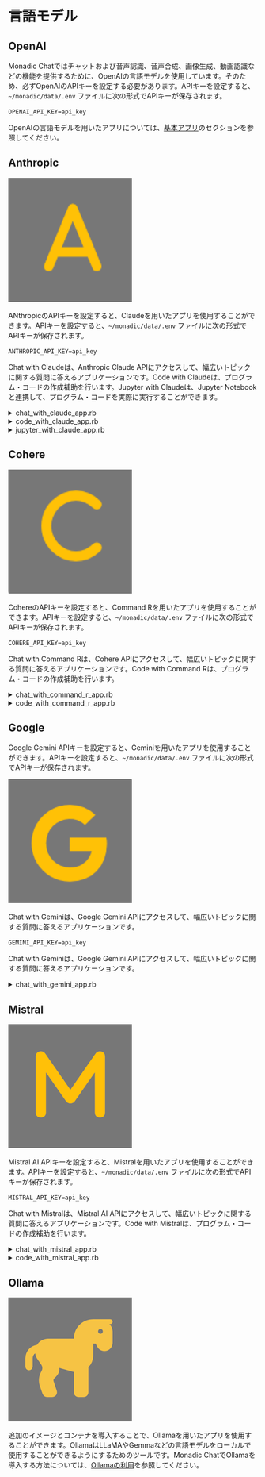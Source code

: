 # 言語モデル

## OpenAI

Monadic Chatではチャットおよび音声認識、音声合成、画像生成、動画認識などの機能を提供するために、OpenAIの言語モデルを使用しています。そのため、必ずOpenAIのAPIキーを設定する必要があります。APIキーを設定すると、`~/monadic/data/.env` ファイルに次の形式でAPIキーが保存されます。

```
OPENAI_API_KEY=api_key
```

OpenAIの言語モデルを用いたアプリについては、[基本アプリ](/ja/basic-apps)のセクションを参照してください。

## Anthropic

![Anthropic apps icon](../assets/icons/a.png ':size=40')

 ANthropicのAPIキーを設定すると、Claudeを用いたアプリを使用することができます。APIキーを設定すると、`~/monadic/data/.env` ファイルに次の形式でAPIキーが保存されます。

```
ANTHROPIC_API_KEY=api_key
```

Chat with Claudeは、Anthropic Claude APIにアクセスして、幅広いトピックに関する質問に答えるアプリケーションです。Code with Claudeは、プログラム・コードの作成補助を行います。Jupyter with Claudeは、Jupyter Notebookと連携して、プログラム・コードを実際に実行することができます。

<details>
<summary>chat_with_claude_app.rb</summary>

![chat_with_claude_app.rb](https://raw.githubusercontent.com/yohasebe/monadic-chat/main/docker/services/ruby/apps/talk_to_claude/chat_with_claude_app.rb ':include :type=code')

</details>

<details>
<summary>code_with_claude_app.rb</summary>

![code_with_claude_app.rb](https://raw.githubusercontent.com/yohasebe/monadic-chat/main/docker/services/ruby/apps/talk_to_claude/code_with_claude_app.rb ':include :type=code')

</details>

<details>
<summary>jupyter_with_claude_app.rb</summary>

![jupyter_with_claude_app.rb](https://raw.githubusercontent.com/yohasebe/monadic-chat/main/docker/services/ruby/apps/talk_to_claude/jupyter_with_claude_app.rb ':include :type=code')

</details>

## Cohere

![Cohere apps icon](../assets/icons/c.png ':size=40')


 CohereのAPIキーを設定すると、Command Rを用いたアプリを使用することができます。APIキーを設定すると、`~/monadic/data/.env` ファイルに次の形式でAPIキーが保存されます。

```
COHERE_API_KEY=api_key
```
Chat with Command Rは、Cohere APIにアクセスして、幅広いトピックに関する質問に答えるアプリケーションです。Code with Command Rは、プログラム・コードの作成補助を行います。

<details>
<summary>chat_with_command_r_app.rb</summary>

![chat_with_command_r_app.rb](https://raw.githubusercontent.com/yohasebe/monadic-chat/main/docker/services/ruby/apps/talk_to_cohere/chat_with_command_r_app.rb ':include :type=code')

</details>

<details>
<summary>code_with_command_r_app.rb</summary>

![code_with_command_r_app.rb](https://raw.githubusercontent.com/yohasebe/monadic-chat/main/docker/services/ruby/apps/talk_to_cohere/code_with_command_r_app.rb ':include :type=code')

</details>

## Google

Google Gemini APIキーを設定すると、Geminiを用いたアプリを使用することができます。APIキーを設定すると、`~/monadic/data/.env` ファイルに次の形式でAPIキーが保存されます。

![Google apps icon](../assets/icons/google.png ':size=40')

Chat with Geminiは、Google Gemini APIにアクセスして、幅広いトピックに関する質問に答えるアプリケーションです。
```
GEMINI_API_KEY=api_key
```

Chat with Geminiは、Google Gemini APIにアクセスして、幅広いトピックに関する質問に答えるアプリケーションです。

<details>
<summary>chat_with_gemini_app.rb</summary>

![chat_with_gemini_app.rb](https://raw.githubusercontent.com/yohasebe/monadic-chat/main/docker/services/ruby/apps/talk_to_gemini/chat_with_gemini_app.rb ':include :type=code')

</details>

## Mistral

![Mistral apps icon](../assets/icons/m.png ':size=40')

Mistral AI APIキーを設定すると、Mistralを用いたアプリを使用することができます。APIキーを設定すると、`~/monadic/data/.env` ファイルに次の形式でAPIキーが保存されます。

```
MISTRAL_API_KEY=api_key
```

Chat with Mistralは、Mistral AI APIにアクセスして、幅広いトピックに関する質問に答えるアプリケーションです。Code with Mistralは、プログラム・コードの作成補助を行います。

<details>
<summary>chat_with_mistral_app.rb</summary>

![chat_with_mistral_app.rb](https://raw.githubusercontent.com/yohasebe/monadic-chat/main/docker/services/ruby/apps/talk_to_mistral/chat_with_mistral_app.rb ':include :type=code')

</details>

<details>
<summary>code_with_mistral_app.rb</summary>

![code_with_mistral_app.rb](https://raw.githubusercontent.com/yohasebe/monadic-chat/main/docker/services/ruby/apps/talk_to_mistral/code_with_mistral_app.rb ':include :type=code')

</details>

## Ollama

![Ollama apps icon](../assets/icons/ollama.png ':size=40')

追加のイメージとコンテナを導入することで、Ollamaを用いたアプリを使用することができます。OllamaはLLaMAやGemmaなどの言語モデルをローカルで使用することができるようにするためのツールです。Monadic ChatでOllamaを導入する方法については、[Ollamaの利用](/ja/ollama)を参照してください。
